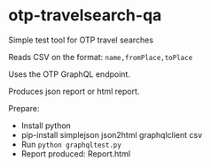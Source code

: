# otp-travelsearch-qa
Simple test tool for OTP travel searches

Reads CSV on the format:
`name,fromPlace,toPlace`

Uses the OTP GraphQL endpoint.

Produces json report or html report.

Prepare:
* Install python
* pip-install simplejson json2html graphqlclient csv
* Run `python graphqltest.py`
* Report produced: Report.html
